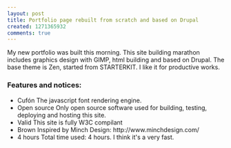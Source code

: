 ```yaml
---
layout: post
title: Portfolio page rebuilt from scratch and based on Drupal
created: 1271365932
comments: true
---
```

My new portfolio was built this morning. This site building marathon includes graphics design with GIMP, html building and based on Drupal. The base theme is Zen, started from STARTERKIT. I like it for productive works.

<h3>Features and notices:</h3>
<ul>
<li><span>Cufón</span>
The javascript font rendering engine.
</li>
<li><span>Open source</span>
Only open source software used for building, testing, deploying and hosting this site.
</li>
<li><span>Valid</span>
This site is fully W3C compilant
</li>
<li><span>Brown</span>
Inspired by Minch Design: http://www.minchdesign.com/
</li>
<li><span>4 hours</span>
Total time used: 4 hours. I think it's a very fast.
</li>

</ul>
